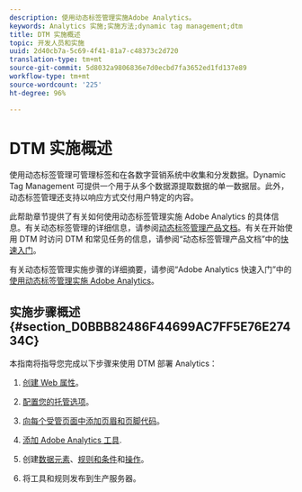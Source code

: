 ```yaml
---
description: 使用动态标签管理实施Adobe Analytics。
keywords: Analytics 实施;实施方法;dynamic tag management;dtm
title: DTM 实施概述
topic: 开发人员和实施
uuid: 2d40cb7a-5c69-4f41-81a7-c48373c2d720
translation-type: tm+mt
source-git-commit: 5d8032a9806836e7d0ecbd7fa3652ed1fd137e89
workflow-type: tm+mt
source-wordcount: '225'
ht-degree: 96%

---
```



# DTM 实施概述

使用动态标签管理可管理标签和在各数字营销系统中收集和分发数据。Dynamic Tag Management 可提供一个用于从多个数据源提取数据的单一数据层。此外，动态标签管理还支持以响应方式交付用户特定的内容。

此帮助章节提供了有关如何使用动态标签管理实施 Adobe Analytics 的具体信息。有关动态标签管理的详细信息，请参阅[动态标签管理产品文档](https://docs.adobe.com/content/help/zh-Hans/dtm/using/dtm-home.translate.html)。有关在开始使用 DTM 时访问 DTM 和常见任务的信息，请参阅“动态标签管理产品文档”中的[快速入门](https://docs.adobe.com/content/help/zh-Hans/dtm/using/getting-started/get-started.html)。

有关动态标签管理实施步骤的详细摘要，请参阅“Adobe Analytics 快速入门”中的[使用动态标签管理实施 Adobe Analytics](https://docs.adobe.com/content/help/zh-Hans/analytics/implementation/other/dtm/dtm-implementation-overview.html)。

## 实施步骤概述 {#section_D0BBB82486F44699AC7FF5E76E27434C}

本指南将指导您完成以下步骤来使用 DTM 部署 Analytics：

1. [创建 Web 属性](/help/implement/other/dtm/t-create-web-property.md)。
1. [配置您的托管选项](/help/implement/other/dtm/t-configure-hosting.md)。
1. [向每个受管页面中添加页眉和页脚代码](/help/implement/other/dtm/c-headers-footers/t-header-footer-code.md)。
1. [添加 Adobe Analytics 工具](/help/implement/other/dtm/c-aa-tool/analytics-dtm.md).
1. 创建[数据元素](/help/implement/other/dtm/t-data-element.md)、[规则和条件](/help/implement/other/dtm/c-rules/t-rules-create.md)和[操作](/help/implement/other/dtm/c-rules/t-rules-actions.md)。

1. 将工具和规则发布到生产服务器。

